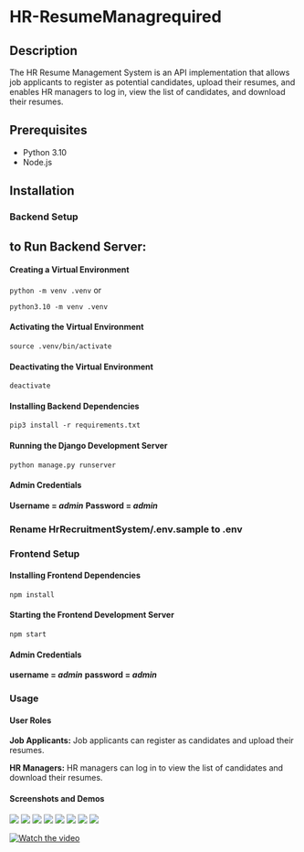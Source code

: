 # HR-ResumeManagrequired

## Description

The HR Resume Management System is an API implementation that allows job applicants to register as potential candidates, upload their resumes, and enables HR managers to log in, view the list of candidates, and download their resumes.

## Prerequisites

- Python 3.10
- Node.js

## Installation

### Backend Setup

## to Run Backend Server:

#### Creating a Virtual Environment

`python -m venv .venv`
or

`python3.10 -m venv .venv`

#### Activating the Virtual Environment

`source .venv/bin/activate`

#### Deactivating the Virtual Environment

`deactivate`

#### Installing Backend Dependencies

`pip3 install -r requirements.txt`


#### Running the Django Development Server

`python manage.py runserver`

#### Admin Credentials

**Username = _admin_**
**Password = _admin_**

### Rename HrRecruitmentSystem/.env.sample to .env

### Frontend Setup

#### Installing Frontend Dependencies

`npm install`

#### Starting the Frontend Development Server

`npm start`

#### Admin Credentials

**username = _admin_**
**password = _admin_**

### Usage

#### User Roles
**Job Applicants:** Job applicants can register as candidates and upload their resumes.

**HR Managers:** HR managers can log in to view the list of candidates and download their resumes.

#### Screenshots and Demos


![](./Demo/1.png)
![](./Demo/3.png)
![](./Demo/4.PNG)
![](./Demo/2.PNG)
![](./Demo/5.png)
![](./Demo/6.png)
![](./Demo/7.png)
![](./Demo/8.PNG)

[![Watch the video](./Demo/1.png)](./Demo/React%20App%20Demo.mp4)

